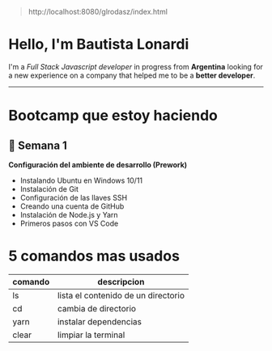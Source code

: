 > http://localhost:8080/glrodasz/index.html

# Hello, I'm Bautista Lonardi

I'm a _Full Stack Javascript developer_ in progress from **Argentina** looking for a new experience on a company that helped me to be a **better developer**.

---

# Bootcamp que estoy haciendo

## 🦄 Semana 1

**Configuración del ambiente de desarrollo (Prework)**

-   Instalando Ubuntu en Windows 10/11
-   Instalación de Git
-   Configuración de las llaves SSH
-   Creando una cuenta de GitHub
-   Instalación de Node.js y Yarn
-   Primeros pasos con VS Code

# 5 comandos mas usados

| comando | descripcion                         |
| ------- | ----------------------------------- |
| ls      | lista el contenido de un directorio |
| cd      | cambia de directorio                |
| yarn    | instalar dependencias               |
| clear   | limpiar la terminal                 |
